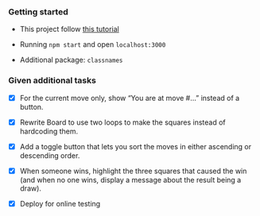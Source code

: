 ### Getting started

- This project follow [this tutorial](https://react.dev/learn/tutorial-tic-tac-toe)

- Running ```npm start``` and open `localhost:3000`

- Additional package: `classnames`


### Given additional tasks

- [x] For the current move only, show “You are at move #…” instead of a button.
- [x] Rewrite Board to use two loops to make the squares instead of hardcoding them.
- [x] Add a toggle button that lets you sort the moves in either ascending or descending order.

- [x] When someone wins, highlight the three squares that caused the win (and when no one wins, display a message about the result being a draw).
- [x] Deploy for online testing
